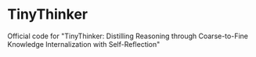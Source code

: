 # TinyThinker
Official code for "TinyThinker: Distilling Reasoning through Coarse-to-Fine Knowledge Internalization with Self-Reflection"

